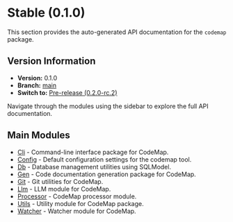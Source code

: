 # Stable (0.1.0)

This section provides the auto-generated API documentation for the `codemap` package.

## Version Information
- **Version:** 0.1.0
- **Branch:** [main](https://github.com/SarthakMishra/codemap/blob/main/src/codemap)
- **Switch to:** [Pre-release (0.2.0-rc.2)](../pre-release/index.md)

Navigate through the modules using the sidebar to explore the full API documentation.

## Main Modules

- [Cli](cli/index.md) - Command-line interface package for CodeMap.
- [Config](config.md) - Default configuration settings for the codemap tool.
- [Db](db/index.md) - Database management utilities using SQLModel.
- [Gen](gen/index.md) - Code documentation generation package for CodeMap.
- [Git](git/index.md) - Git utilities for CodeMap.
- [Llm](llm/index.md) - LLM module for CodeMap.
- [Processor](processor/index.md) - CodeMap processor module.
- [Utils](utils/index.md) - Utility module for CodeMap package.
- [Watcher](watcher/index.md) - Watcher module for CodeMap.

